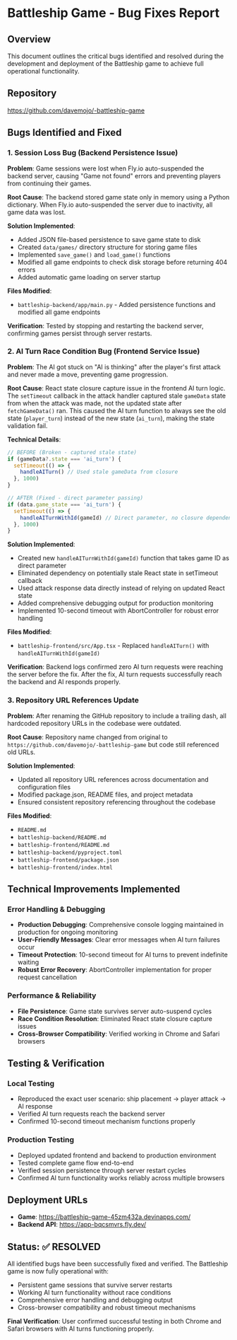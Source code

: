 # Battleship Game - Bug Fixes Report

## Overview
This document outlines the critical bugs identified and resolved during the development and deployment of the Battleship game to achieve full operational functionality.

## Repository
https://github.com/davemojo/-battleship-game

## Bugs Identified and Fixed

### 1. Session Loss Bug (Backend Persistence Issue)

**Problem**: Game sessions were lost when Fly.io auto-suspended the backend server, causing "Game not found" errors and preventing players from continuing their games.

**Root Cause**: The backend stored game state only in memory using a Python dictionary. When Fly.io auto-suspended the server due to inactivity, all game data was lost.

**Solution Implemented**:
- Added JSON file-based persistence to save game state to disk
- Created `data/games/` directory structure for storing game files
- Implemented `save_game()` and `load_game()` functions
- Modified all game endpoints to check disk storage before returning 404 errors
- Added automatic game loading on server startup

**Files Modified**:
- `battleship-backend/app/main.py` - Added persistence functions and modified all game endpoints

**Verification**: Tested by stopping and restarting the backend server, confirming games persist through server restarts.

### 2. AI Turn Race Condition Bug (Frontend Service Issue)

**Problem**: The AI got stuck on "AI is thinking" after the player's first attack and never made a move, preventing game progression.

**Root Cause**: React state closure capture issue in the frontend AI turn logic. The `setTimeout` callback in the attack handler captured stale `gameData` state from when the attack was made, not the updated state after `fetchGameData()` ran. This caused the AI turn function to always see the old state (`player_turn`) instead of the new state (`ai_turn`), making the state validation fail.

**Technical Details**:
```javascript
// BEFORE (Broken - captured stale state)
if (gameData?.state === 'ai_turn') {
  setTimeout(() => {
    handleAITurn() // Used stale gameData from closure
  }, 1000)
}

// AFTER (Fixed - direct parameter passing)
if (data.game_state === 'ai_turn') {
  setTimeout(() => {
    handleAITurnWithId(gameId) // Direct parameter, no closure dependency
  }, 1000)
}
```

**Solution Implemented**:
- Created new `handleAITurnWithId(gameId)` function that takes game ID as direct parameter
- Eliminated dependency on potentially stale React state in setTimeout callback
- Used attack response data directly instead of relying on updated React state
- Added comprehensive debugging output for production monitoring
- Implemented 10-second timeout with AbortController for robust error handling

**Files Modified**:
- `battleship-frontend/src/App.tsx` - Replaced `handleAITurn()` with `handleAITurnWithId(gameId)`

**Verification**: Backend logs confirmed zero AI turn requests were reaching the server before the fix. After the fix, AI turn requests successfully reach the backend and AI responds properly.

### 3. Repository URL References Update

**Problem**: After renaming the GitHub repository to include a trailing dash, all hardcoded repository URLs in the codebase were outdated.

**Root Cause**: Repository name changed from original to `https://github.com/davemojo/-battleship-game` but code still referenced old URLs.

**Solution Implemented**:
- Updated all repository URL references across documentation and configuration files
- Modified package.json, README files, and project metadata
- Ensured consistent repository referencing throughout the codebase

**Files Modified**:
- `README.md`
- `battleship-backend/README.md` 
- `battleship-frontend/README.md`
- `battleship-backend/pyproject.toml`
- `battleship-frontend/package.json`
- `battleship-frontend/index.html`

## Technical Improvements Implemented

### Error Handling & Debugging
- **Production Debugging**: Comprehensive console logging maintained in production for ongoing monitoring
- **User-Friendly Messages**: Clear error messages when AI turn failures occur
- **Timeout Protection**: 10-second timeout for AI turns to prevent indefinite waiting
- **Robust Error Recovery**: AbortController implementation for proper request cancellation

### Performance & Reliability
- **File Persistence**: Game state survives server auto-suspend cycles
- **Race Condition Resolution**: Eliminated React state closure capture issues
- **Cross-Browser Compatibility**: Verified working in Chrome and Safari browsers

## Testing & Verification

### Local Testing
- Reproduced the exact user scenario: ship placement → player attack → AI response
- Verified AI turn requests reach the backend server
- Confirmed 10-second timeout mechanism functions properly

### Production Testing
- Deployed updated frontend and backend to production environment
- Tested complete game flow end-to-end
- Verified session persistence through server restart cycles
- Confirmed AI turn functionality works reliably across multiple browsers

## Deployment URLs
- **Game**: https://battleship-game-45zm432a.devinapps.com/
- **Backend API**: https://app-bqcsmvrs.fly.dev/

## Status: ✅ RESOLVED
All identified bugs have been successfully fixed and verified. The Battleship game is now fully operational with:
- Persistent game sessions that survive server restarts
- Working AI turn functionality without race conditions  
- Comprehensive error handling and debugging output
- Cross-browser compatibility and robust timeout mechanisms

**Final Verification**: User confirmed successful testing in both Chrome and Safari browsers with AI turns functioning properly.

